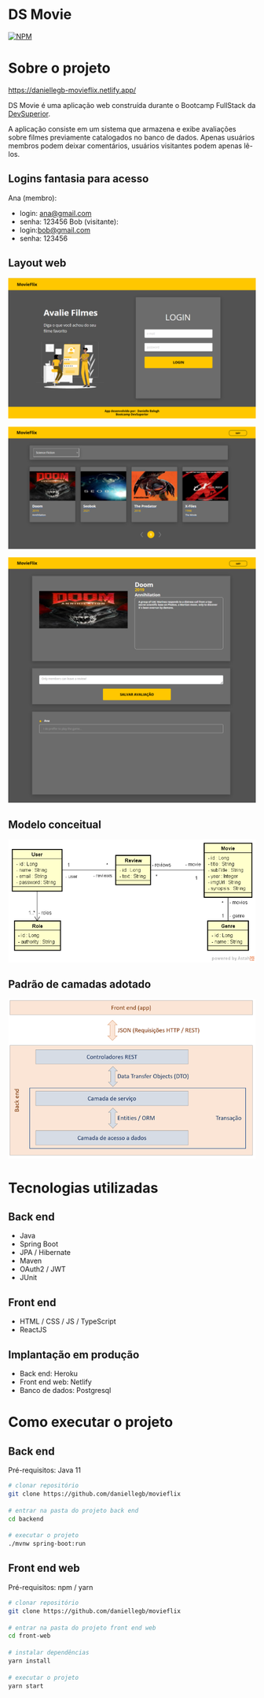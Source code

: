 # DS Movie
[![NPM](https://img.shields.io/npm/l/react)](https://github.com/daniellegb/movieflix/blob/main/LICENSE)

# Sobre o projeto

https://daniellegb-movieflix.netlify.app/

DS Movie é uma aplicação web construída durante o Bootcamp FullStack da [DevSuperior](https://devsuperior.com "Site da DevSuperior").

A aplicação consiste em um sistema que armazena e exibe avaliações sobre filmes previamente catalogados no banco de dados. Apenas usuários membros podem deixar comentários, usuários visitantes podem apenas lê-los.

## Logins fantasia para acesso

Ana (membro):
- login: ana@gmail.com
- senha: 123456
Bob (visitante):
- login:bob@gmail.com
- senha: 123456

## Layout web
![Web 1](https://github.com/daniellegb/movieflix/blob/main/assets/tela1.PNG)

![Web 2](https://github.com/daniellegb/movieflix/blob/main/assets/tela2.PNG)

![Web 3](https://github.com/daniellegb/movieflix/blob/main/assets/tela3.png)

## Modelo conceitual
![Modelo Conceitual](https://github.com/daniellegb/movieflix/blob/main/assets/modelo%20conceitual.png)

## Padrão de camadas adotado
![Padrão de Camadas Adotado](https://github.com/daniellegb/movieflix/blob/main/assets/padrao-camadas.png)

# Tecnologias utilizadas
## Back end
- Java
- Spring Boot
- JPA / Hibernate
- Maven
- OAuth2 / JWT
- JUnit
## Front end
- HTML / CSS / JS / TypeScript
- ReactJS
## Implantação em produção
- Back end: Heroku
- Front end web: Netlify
- Banco de dados: Postgresql

# Como executar o projeto

## Back end
Pré-requisitos: Java 11

```bash
# clonar repositório
git clone https://github.com/daniellegb/movieflix

# entrar na pasta do projeto back end
cd backend

# executar o projeto
./mvnw spring-boot:run
```

## Front end web
Pré-requisitos: npm / yarn

```bash
# clonar repositório
git clone https://github.com/daniellegb/movieflix

# entrar na pasta do projeto front end web
cd front-web

# instalar dependências
yarn install

# executar o projeto
yarn start
```
